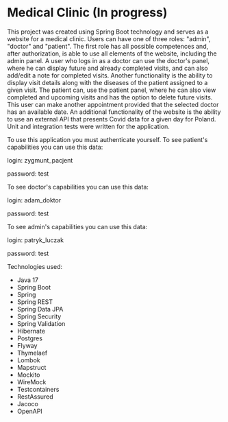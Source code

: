 # Medical Clinic (In progress)
This project was created using Spring Boot technology and serves as a website for a medical clinic. Users can have one of three roles: "admin", "doctor" and "patient". The first role has all possible competences and, after authorization, is able to use all elements of the website, including the admin panel. A user who logs in as a doctor can use the doctor's panel, where he can display future and already completed visits, and can also add/edit a note for completed visits. Another functionality is the ability to display visit details along with the diseases of the patient assigned to a given visit. The patient can, use the patient panel, where he can also view completed and upcoming visits and has the option to delete future visits. This user can make another appointment provided that the selected doctor has an available date. An additional functionality of the website is the ability to use an external API that presents Covid data for a given day for Poland. Unit and integration tests were written for the application.

To use this application you must authenticate yourself. To see patient's capabilities you can use this data:

login: zygmunt_pacjent

password: test

To see doctor's capabilities you can use this data:

login: adam_doktor

password: test

To see admin's capabilities you can use this data:

login: patryk_luczak

password: test

Technologies used:
* Java 17
* Spring Boot
* Spring
* Spring REST
* Spring Data JPA
* Spring Security
* Spring Validation
* Hibernate
* Postgres
* Flyway
* Thymelaef
* Lombok
* Mapstruct
* Mockito
* WireMock
* Testcontainers
* RestAssured
* Jacoco
* OpenAPI
